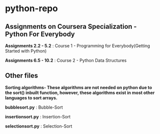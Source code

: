 # python-repo

## Assignments on Coursera Specialization - Python For Everybody

**Assignments 2.2 - 5.2** : Course 1 - Programming for Everybody(Getting Started with Python) 

**Assignments 6.5 - 10.2** : Course 2 - Python Data Structures

## Other files
**Sorting algorithms- These algorithms are not needed on python due to the sort() inbuilt function, however, these algorithms exist in most other languages to sort arrays.**

**bubblesort.py** : Bubble-Sort

**insertionsort.py** : Insertion-Sort

**selectionsort.py** : Selection-Sort
